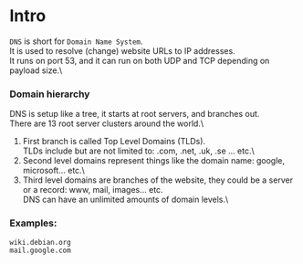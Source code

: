 # Intro

`DNS` is short for `Domain Name System`.\
It is used to resolve (change) website URLs to IP addresses.\
It runs on port 53, and it can run on both UDP and TCP depending on payload size.\

### Domain hierarchy

DNS is setup like a tree, it starts at root servers, and branches out.\
There are 13 root server clusters around the world.\

1. First branch is called Top Level Domains (TLDs).\
TLDs include but are not limited to: .com, .net, .uk, .se ... etc.\
2. Second level domains represent things like the domain name: google, microsoft... etc.\
3. Third level domains are branches of the website, they could be a server or a record: www, mail, images... etc.\
DNS can have an unlimited amounts of domain levels.\

### Examples:  
`wiki.debian.org`  
`mail.google.com`  


